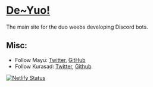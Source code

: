 # [De~Yuo!](https://deyuo.gq/)

The main site for the duo weebs developing Discord bots.

## Misc:
* Follow Mayu: [Twitter](https://twitter.com/iMayuDev), [GitHub](https://github.com/MayuDev)
* Follow Kurasad: [Twitter](https://twitter.com/iKurasad), [Github](https://github.com/DPulavarthy)

[![Netlify Status](https://api.netlify.com/api/v1/badges/5bd1304c-59c8-48a6-99ed-f4bcd7bc6c95/deploy-status)](https://app.netlify.com/sites/deyuo/deploys)
